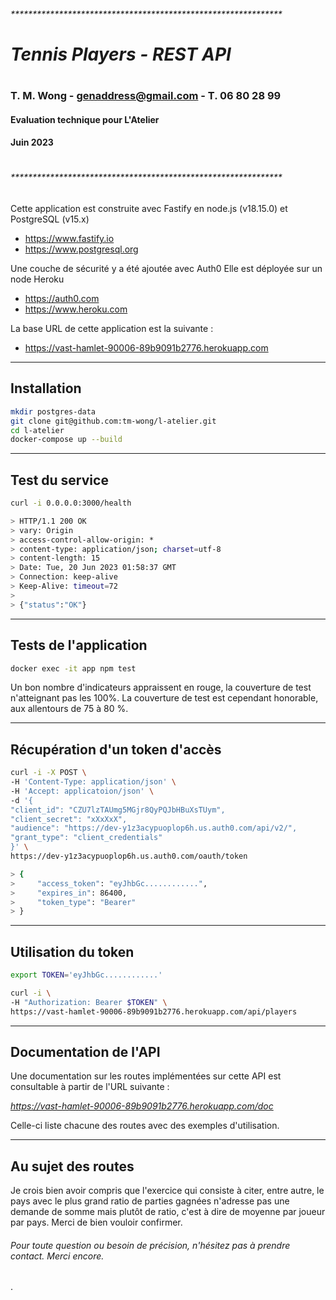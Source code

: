 ###### **************************************************************

#     _Tennis Players - REST API_
# 
###     T. M. Wong - genaddress@gmail.com - T. 06 80 28 99 
####     Evaluation technique pour L'Atelier
####     Juin 2023
# 
###### **************************************************************
Cette application est construite avec Fastify en node.js (v18.15.0) et PostgreSQL (v15.x)
- https://www.fastify.io
- https://www.postgresql.org

Une couche de sécurité y a été ajoutée avec Auth0 
Elle est déployée sur un node Heroku
- https://auth0.com
- https://www.heroku.com

La base URL de cette application est la suivante :
- https://vast-hamlet-90006-89b9091b2776.herokuapp.com

---
## Installation
```sh
mkdir postgres-data
git clone git@github.com:tm-wong/l-atelier.git
cd l-atelier
docker-compose up --build
```

---
## Test du service
```sh
curl -i 0.0.0.0:3000/health

> HTTP/1.1 200 OK
> vary: Origin
> access-control-allow-origin: *
> content-type: application/json; charset=utf-8
> content-length: 15
> Date: Tue, 20 Jun 2023 01:58:37 GMT
> Connection: keep-alive
> Keep-Alive: timeout=72
> 
> {"status":"OK"}
```

---
## Tests de l'application
```sh
docker exec -it app npm test
```

Un bon nombre d'indicateurs appraissent en rouge, la couverture de test n'atteignant pas les 100%. La couverture de test est cependant honorable, aux allentours de 75 à 80 %.

---
## Récupération d'un token d'accès
```sh
curl -i -X POST \
-H 'Content-Type: application/json' \
-H 'Accept: applicatoion/json' \
-d '{
"client_id": "CZU7lzTAUmg5MGjr8QyPQJbHBuXsTUym",
"client_secret": "xXxXxX",
"audience": "https://dev-y1z3acypuoplop6h.us.auth0.com/api/v2/",
"grant_type": "client_credentials"
}' \
https://dev-y1z3acypuoplop6h.us.auth0.com/oauth/token

> {
>     "access_token": "eyJhbGc............",
>     "expires_in": 86400,
>     "token_type": "Bearer"
> }
```

---
## Utilisation du token
```sh
export TOKEN='eyJhbGc............'

curl -i \
-H "Authorization: Bearer $TOKEN" \
https://vast-hamlet-90006-89b9091b2776.herokuapp.com/api/players
```
---
## Documentation de l'API
Une documentation sur les routes implémentées sur cette API est consultable à partir de l'URL suivante :

_https://vast-hamlet-90006-89b9091b2776.herokuapp.com/doc_

Celle-ci liste chacune des routes avec des exemples d'utilisation.

---
## Au sujet des routes
Je crois bien avoir compris que l'exercice qui consiste à citer, entre autre, le pays avec le plus grand ratio de parties gagnées n'adresse pas une demande de somme mais plutôt de ratio, c'est à dire de moyenne par joueur par pays.
Merci de bien vouloir confirmer.

###### Pour toute question ou besoin de précision, n'hésitez pas à prendre contact. Merci encore.


.



